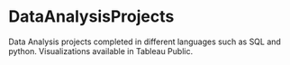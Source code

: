 # DataAnalysisProjects
Data Analysis projects completed in different languages such as SQL and python. Visualizations available in Tableau Public.  
